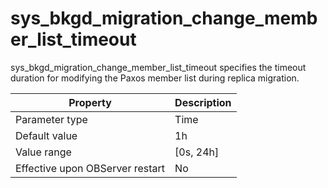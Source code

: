 sys_bkgd_migration_change_member_list_timeout 
==================================================================

sys_bkgd_migration_change_member_list_timeout specifies the timeout duration for modifying the Paxos member list during replica migration. 


|          **Property**           | **Description** |
|---------------------------------|-----------------|
| Parameter type                  | Time            |
| Default value                   | 1h              |
| Value range                     | \[0s, 24h\]     |
| Effective upon OBServer restart | No              |



